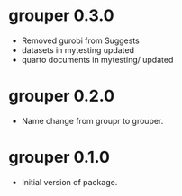 # grouper 0.3.0

* Removed gurobi from Suggests
* datasets in mytesting updated
* quarto documents in mytesting/ updated

# grouper 0.2.0

* Name change from groupr to grouper.

# grouper 0.1.0

* Initial version of package.
